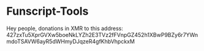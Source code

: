 # Funscript-Tools

Hey people, donations in XMR to this address: 427zxTu5XprGVXw5boeNkLYZh2E3TVz2fFVnpGZ452h1XBwP9BZy6r7YWnmdoTSAVW6ayR5dWHmyDJqzeR4gfKhbVhpckxM
